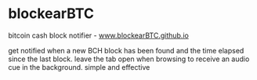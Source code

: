 # blockearBTC

bitcoin cash block notifier - www.blockearBTC.github.io

get notified when a new BCH block has been found and the time elapsed since the last block. leave the tab open when browsing to receive an audio cue in the background. simple and effective

